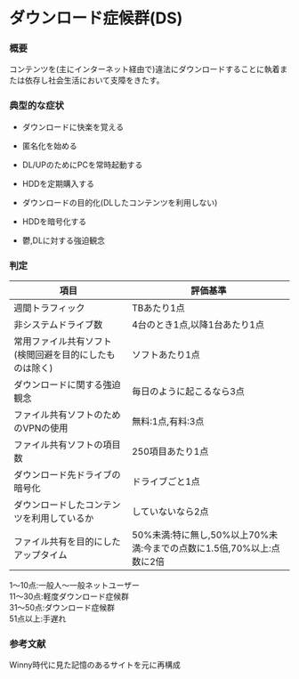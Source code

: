 # ダウンロード症候群(DS)

### 概要

コンテンツを(主にインターネット経由で)違法にダウンロードすることに執着または依存し社会生活において支障をきたす。

### 典型的な症状

- ダウンロードに快楽を覚える

- 匿名化を始める

- DL/UPのためにPCを常時起動する

- HDDを定期購入する

- ダウンロードの目的化(DLしたコンテンツを利用しない)

- HDDを暗号化する

- 鬱,DLに対する強迫観念

### 判定

| 項目                           | 評価基準                                          |
| ---------------------------- | --------------------------------------------- |
| 週間トラフィック                     | TBあたり1点                                       |
| 非システムドライブ数                   | 4台のとき1点,以降1台あたり1点                             |
| 常用ファイル共有ソフト(検閲回避を目的にしたものは除く) | ソフトあたり1点                                      |
| ダウンロードに関する強迫観念               | 毎日のように起こるなら3点                                 |
| ファイル共有ソフトのためのVPNの使用          | 無料:1点,有料:3点                                   |
| ファイル共有ソフトの項目数                | 250項目あたり1点                                    |
| ダウンロード先ドライブの暗号化              | ドライブごと1点                                      |
| ダウンロードしたコンテンツを利用しているか        | していないなら2点                                     |
| ファイル共有を目的にしたアップタイム           | 50%未満:特に無し,50%以上70%未満:今までの点数に1.5倍,70%以上:点数に2倍 |

1～10点:一般人～一般ネットユーザー  
11～30点:軽度ダウンロード症候群  
31～50点:ダウンロード症候群  
51点以上:手遅れ

### 参考文献

Winny時代に見た記憶のあるサイトを元に再構成
